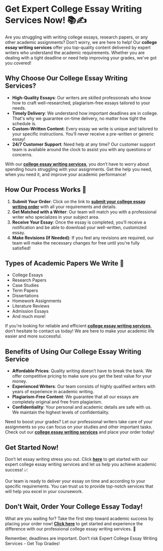 <h1>Get Expert College Essay Writing Services Now! 📚✍️</h1>

<p>Are you struggling with writing college essays, research papers, or any other academic assignments? Don’t worry, we are here to help! Our <strong>college essay writing services</strong> offer you top-quality content delivered by expert writers who understand the academic requirements. Whether you are dealing with a tight deadline or need help improving your grades, we've got you covered!</p>

<h2>Why Choose Our College Essay Writing Services?</h2>

<ul>
    <li><strong>High-Quality Essays</strong>: Our writers are skilled professionals who know how to craft well-researched, plagiarism-free essays tailored to your needs.</li>
    <li><strong>Timely Delivery</strong>: We understand how important deadlines are in college. That's why we guarantee on-time delivery, no matter how tight the schedule is.</li>
    <li><strong>Custom-Written Content</strong>: Every essay we write is unique and tailored to your specific instructions. You’ll never receive a pre-written or generic essay!</li>
    <li><strong>24/7 Customer Support</strong>: Need help at any time? Our customer support team is available around the clock to assist you with any questions or concerns.</li>
</ul>

<p>With our <a href="https://tinyurl.com/topessay?keyword=college+essay+writing"><strong>college essay writing services</strong></a>, you don’t have to worry about spending hours struggling with your assignments. Get the help you need, when you need it, and improve your academic performance!</p>

<h2>How Our Process Works 📝</h2>

<ol>
    <li><strong>Submit Your Order</strong>: Click on the link to <a href="https://tinyurl.com/topessay?keyword=college+essay+writing"><strong>submit your college essay writing order</strong></a> with all your requirements and details.</li>
    <li><strong>Get Matched with a Writer</strong>: Our team will match you with a professional writer who specializes in your subject area.</li>
    <li><strong>Receive Your Essay</strong>: Once the essay is completed, you’ll receive a notification and be able to download your well-written, customized essay.</li>
    <li><strong>Make Revisions (If Needed)</strong>: If you feel any revisions are required, our team will make the necessary changes for free until you're fully satisfied!</li>
</ol>

<h2>Types of Academic Papers We Write 📖</h2>

<ul>
    <li>College Essays</li>
    <li>Research Papers</li>
    <li>Case Studies</li>
    <li>Term Papers</li>
    <li>Dissertations</li>
    <li>Homework Assignments</li>
    <li>Literature Reviews</li>
    <li>Admission Essays</li>
    <li>And much more!</li>
</ul>

<p>If you're looking for reliable and efficient <a href="https://tinyurl.com/topessay?keyword=college+essay+writing"><strong>college essay writing services</strong></a>, don’t hesitate to contact us today! We are here to make your academic life easier and more successful.</p>

<h2>Benefits of Using Our College Essay Writing Service</h2>

<ul>
    <li><strong>Affordable Prices</strong>: Quality writing doesn’t have to break the bank. We offer competitive pricing to make sure you get the best value for your money.</li>
    <li><strong>Experienced Writers</strong>: Our team consists of highly qualified writers with years of experience in academic writing.</li>
    <li><strong>Plagiarism-Free Content</strong>: We guarantee that all our essays are completely original and free from plagiarism.</li>
    <li><strong>Confidentiality</strong>: Your personal and academic details are safe with us. We maintain the highest levels of confidentiality.</li>
</ul>

<p>Need to boost your grades? Let our professional writers take care of your assignments so you can focus on your studies and other important tasks. Check out our <a href="https://tinyurl.com/topessay?keyword=college+essay+writing"><strong>college essay writing services</strong></a> and place your order today!</p>

<h2>Get Started Now!</h2>

<p>Don’t let essay writing stress you out. Click <a href="https://tinyurl.com/topessay?keyword=college+essay+writing"><strong>here</strong></a> to get started with our expert college essay writing services and let us help you achieve academic success! 📈</p>

<p>Our team is ready to deliver your essay on time and according to your specific requirements. You can trust us to provide top-notch services that will help you excel in your coursework.</p>

<h2>Don’t Wait, Order Your College Essay Today!</h2>

<p>What are you waiting for? Take the first step toward academic success by placing your order now! <a href="https://tinyurl.com/topessay?keyword=college+essay+writing"><strong>Click here</strong></a> to get started and experience the difference with our professional college essay writing services. 🌟</p>

<p>Remember, deadlines are important. Don’t risk
Expert College Essay Writing Services - Get Top Grades!

